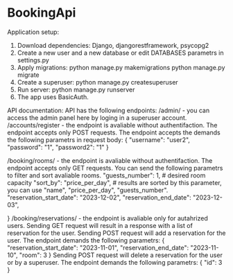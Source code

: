 # BookingApi
Application setup:
1. Download dependencies: Django, djangorestframework, psycopg2
2. Create a new user and a new database or edit DATABASES parametrs in settings.py
3. Apply migrations:
python manage.py makemigrations
python manage.py migrate
4. Create a superuser:
python manage.py createsuperuser
5. Run server:
python manage.py runserver
6. The app uses BasicAuth.

API documentation:
API has the following endpoints: 
/admin/ - you can access the admin panel here by loging in a superuser account.
/accounts/register - the endpoint is avaliable without authentifaction. The endpoint accepts only POST requests. The endpoint accepts the demands the following parametrs in request body:
{
    "username": "user2",
    "password": "1",
    "password2": "1"
}

/booking/rooms/ - the endpoint is avaliable without authentifaction. The endpoint accepts only GET requests.
You can send the following parametrs to filter and sort avaliable rooms.
    "guests_number": 1, # desired room capacity
    "sort_by": "price_per_day", # results are sorted by this parameter, you can use "name", "price_per_day", "guests_number".
    "reservation_start_date": "2023-12-02", 
    "reservation_end_date": "2023-12-03",

}
/booking/reservations/ - the endpoint is avaliable only for autahrized users.
Sending GET request will result in a response with a list of reservation for the user.
Sending POST request will add a reservation for the user. The endpoint demands the following parametrs:
{
    "reservation_start_date": "2023-11-01",
    "reservation_end_date": "2023-11-10",
    "room": 3
}
Sending POST request will delete a reservation for the user or by a superuser. The endpoint demands the following parametrs:
{
    "id": 3
}
